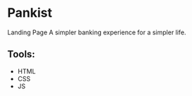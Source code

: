 <h1>Pankist</h1>

<p>Landing Page A simpler banking experience for a simpler life.</p>

<h2>Tools:</h2>
<ul>
  <li>HTML</li>
  <li>CSS</li>
  <li>JS</li>
</ul>

